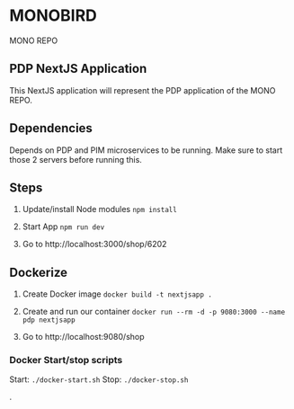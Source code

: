 # MONOBIRD

MONO REPO

## PDP NextJS Application

This NextJS application will represent the PDP application of the MONO REPO.

## Dependencies

Depends on PDP and PIM microservices to be running. Make sure to start those 2 servers before running this.

## Steps

1. Update/install Node modules
   `npm install`

2. Start App
   `npm run dev`

3. Go to http://localhost:3000/shop/6202

## Dockerize

1. Create Docker image
   `docker build -t nextjsapp .`

2. Create and run our container
   `docker run --rm -d -p 9080:3000 --name pdp nextjsapp`

3. Go to http://localhost:9080/shop

### Docker Start/stop scripts

Start: `./docker-start.sh`
Stop: `./docker-stop.sh`

.
